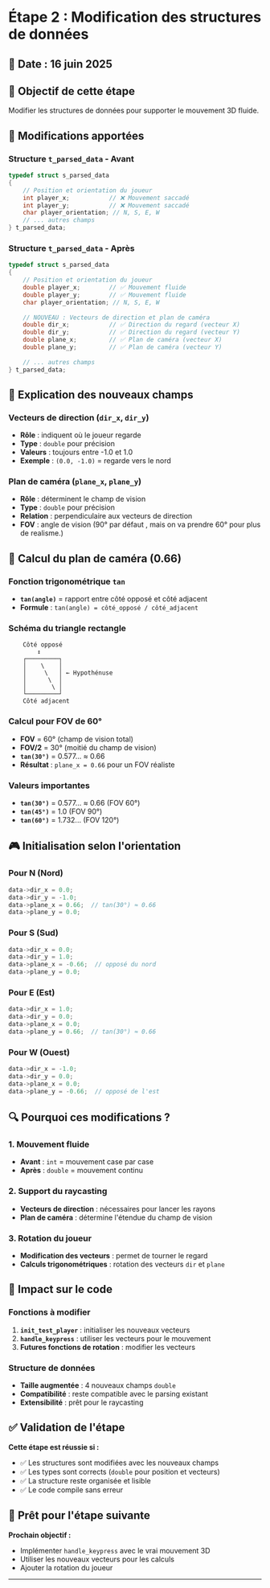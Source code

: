 # Étape 2 : Modification des structures de données

## 📅 Date : 16 juin 2025

## 🎯 Objectif de cette étape
Modifier les structures de données pour supporter le mouvement 3D fluide.

## 🔧 Modifications apportées

### Structure `t_parsed_data` - Avant
```c
typedef struct s_parsed_data
{
    // Position et orientation du joueur
    int player_x;           // ❌ Mouvement saccadé
    int player_y;           // ❌ Mouvement saccadé
    char player_orientation; // N, S, E, W
    // ... autres champs
} t_parsed_data;
```

### Structure `t_parsed_data` - Après
```c
typedef struct s_parsed_data
{
    // Position et orientation du joueur
    double player_x;        // ✅ Mouvement fluide
    double player_y;        // ✅ Mouvement fluide
    char player_orientation; // N, S, E, W
    
    // NOUVEAU : Vecteurs de direction et plan de caméra
    double dir_x;           // ✅ Direction du regard (vecteur X)
    double dir_y;           // ✅ Direction du regard (vecteur Y)
    double plane_x;         // ✅ Plan de caméra (vecteur X)
    double plane_y;         // ✅ Plan de caméra (vecteur Y)
    
    // ... autres champs
} t_parsed_data;
```

## 📐 Explication des nouveaux champs

### Vecteurs de direction (`dir_x`, `dir_y`)
- **Rôle** : indiquent où le joueur regarde
- **Type** : `double` pour précision
- **Valeurs** : toujours entre -1.0 et 1.0
- **Exemple** : `(0.0, -1.0)` = regarde vers le nord

### Plan de caméra (`plane_x`, `plane_y`)
- **Rôle** : déterminent le champ de vision
- **Type** : `double` pour précision
- **Relation** : perpendiculaire aux vecteurs de direction
- **FOV** : angle de vision (90° par défaut , mais on va prendre 60° pour plus de realisme.)

## 🧮 Calcul du plan de caméra (0.66)

### Fonction trigonométrique `tan`
- **`tan(angle)`** = rapport entre côté opposé et côté adjacent
- **Formule** : `tan(angle) = côté_opposé / côté_adjacent`

### Schéma du triangle rectangle
```
    Côté opposé
        ↕️
    ┌─────────┐
    │    \    │
    │     \   │ ← Hypothénuse
    │      \  │
    │       \ │
    └─────────┘
    Côté adjacent
```

### Calcul pour FOV de 60°
- **FOV** = 60° (champ de vision total)
- **FOV/2** = 30° (moitié du champ de vision)
- **`tan(30°)`** = 0.577... ≈ 0.66
- **Résultat** : `plane_x = 0.66` pour un FOV réaliste

### Valeurs importantes
- **`tan(30°)`** = 0.577... ≈ 0.66 (FOV 60°)
- **`tan(45°)`** = 1.0 (FOV 90°)
- **`tan(60°)`** = 1.732... (FOV 120°)

## 🎮 Initialisation selon l'orientation

### Pour N (Nord)
```c
data->dir_x = 0.0;
data->dir_y = -1.0;
data->plane_x = 0.66;  // tan(30°) ≈ 0.66
data->plane_y = 0.0;
```

### Pour S (Sud)
```c
data->dir_x = 0.0;
data->dir_y = 1.0;
data->plane_x = -0.66;  // opposé du nord
data->plane_y = 0.0;
```

### Pour E (Est)
```c
data->dir_x = 1.0;
data->dir_y = 0.0;
data->plane_x = 0.0;
data->plane_y = 0.66;  // tan(30°) ≈ 0.66
```

### Pour W (Ouest)
```c
data->dir_x = -1.0;
data->dir_y = 0.0;
data->plane_x = 0.0;
data->plane_y = -0.66;  // opposé de l'est
```

## 🔍 Pourquoi ces modifications ?

### 1. Mouvement fluide
- **Avant** : `int` = mouvement case par case
- **Après** : `double` = mouvement continu

### 2. Support du raycasting
- **Vecteurs de direction** : nécessaires pour lancer les rayons
- **Plan de caméra** : détermine l'étendue du champ de vision

### 3. Rotation du joueur
- **Modification des vecteurs** : permet de tourner le regard
- **Calculs trigonométriques** : rotation des vecteurs `dir` et `plane`

## 📁 Impact sur le code

### Fonctions à modifier
1. **`init_test_player`** : initialiser les nouveaux vecteurs
2. **`handle_keypress`** : utiliser les vecteurs pour le mouvement
3. **Futures fonctions de rotation** : modifier les vecteurs

### Structure de données
- **Taille augmentée** : 4 nouveaux champs `double`
- **Compatibilité** : reste compatible avec le parsing existant
- **Extensibilité** : prêt pour le raycasting

## ✅ Validation de l'étape

**Cette étape est réussie si :**
- ✅ Les structures sont modifiées avec les nouveaux champs
- ✅ Les types sont corrects (`double` pour position et vecteurs)
- ✅ La structure reste organisée et lisible
- ✅ Le code compile sans erreur

## 🚀 Prêt pour l'étape suivante

**Prochain objectif :**
- Implémenter `handle_keypress` avec le vrai mouvement 3D
- Utiliser les nouveaux vecteurs pour les calculs
- Ajouter la rotation du joueur

--- 